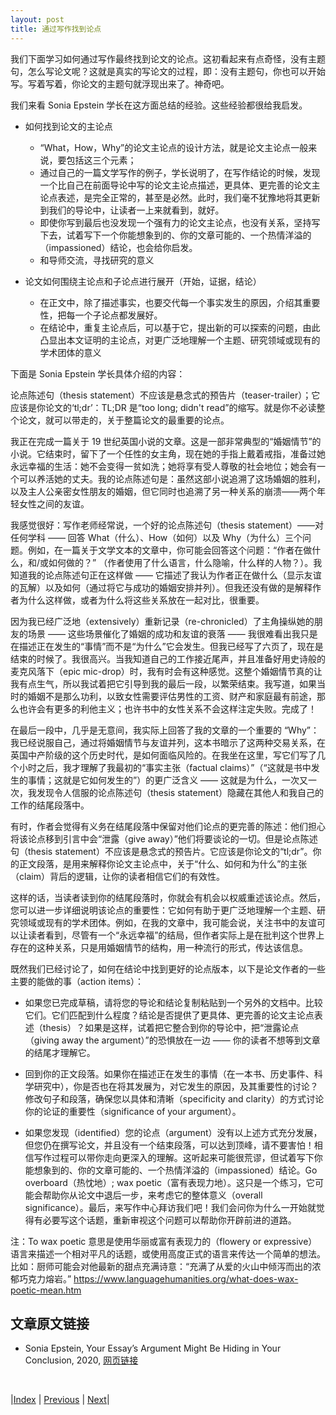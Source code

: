 ```yaml
---
layout: post
title: 通过写作找到论点
---
```


我们下面学习如何通过写作最终找到论文的论点。这初看起来有点奇怪，没有主题句，怎么写论文呢？这就是真实的写论文的过程，即：没有主题句，你也可以开始写。写着写着，你论文的主题句就浮现出来了。神奇吧。

我们来看 Sonia Epstein 学长在这方面总结的经验。这些经验都很给我启发。

- 如何找到论文的主论点

  - “What，How，Why”的论文主论点的设计方法，就是论文主论点一般来说，要包括这三个元素；
  - 通过自己的一篇文学写作的例子，学长说明了，在写作结论的时候，发现一个比自己在前面导论中写的论文主论点描述，更具体、更完善的论文主论点表述，是完全正常的，甚至是必然。此时，我们毫不犹豫地将其更新到我们的导论中，让读者一上来就看到，就好。
  - 即使你写到最后也没发现一个强有力的论文主论点，也没有关系，坚持写下去，试着写下一个你能想象到的、你的文章可能的、一个热情洋溢的（impassioned）结论，也会给你启发。
  - 和导师交流，寻找研究的意义

- 论文如何围绕主论点和子论点进行展开（开始，证据，结论）

  - 在正文中，除了描述事实，也要交代每一个事实发生的原因，介绍其重要性，把每一个子论点都发展好。
  - 在结论中，重复主论点后，可以基于它，提出新的可以探索的问题，由此凸显出本文证明的主论点，对更广泛地理解一个主题、研究领域或现有的学术团体的意义

下面是 Sonia Epstein 学长具体介绍的内容：

论点陈述句（thesis statement）不应该是悬念式的预告片（teaser-trailer）；它应该是你论文的‘tl;dr’：TL;DR 是“too long; didn't read”的缩写。就是你不必读整个论文，就可以带走的，关于整篇论文的最重要的论点。

我正在完成一篇关于 19 世纪英国小说的文章。这是一部非常典型的“婚姻情节”的小说。它结束时，留下了一个任性的女主角，现在她的手指上戴着戒指，准备过她永远幸福的生活：她不会变得一贫如洗；她将享有受人尊敬的社会地位；她会有一个可以养活她的丈夫。我的论点陈述句是：虽然这部小说追溯了这场婚姻的胜利，以及主人公亲密女性朋友的婚姻，但它同时也追溯了另一种关系的崩溃——两个年轻女性之间的友谊。

我感觉很好：写作老师经常说，一个好的论点陈述句（thesis statement）——对任何学科 —— 回答 What（什么）、How（如何）以及 Why（为什么）三个问题。例如，在一篇关于文学文本的文章中，你可能会回答这个问题：“作者在做什么，和/或如何做的？” （作者使用了什么语言，什么隐喻，什么样的人物？）。我知道我的论点陈述句正在这样做 —— 它描述了我认为作者正在做什么（显示友谊的瓦解）以及如何（通过将它与成功的婚姻安排并列）。但我还没有做的是解释作者为什么这样做，或者为什么将这些关系放在一起对比，很重要。

因为我已经广泛地（extensively）重新记录（re-chronicled）了主角操纵她的朋友的场景 —— 这些场景催化了婚姻的成功和友谊的衰落 —— 我很难看出我只是在描述正在发生的“事情”而不是“为什么”它会发生。但我已经写了六页了，现在是结束的时候了。我很高兴。当我知道自己的工作接近尾声，并且准备好用史诗般的麦克风落下（epic mic-drop）时，我有时会有这种感觉。这整个婚姻情节真的让我有点生气，所以我试着把它引导到我的最后一段，以繁荣结束。我写道，如果当时的婚姻不是那么功利，以致女性需要评估男性的工资、财产和家庭最有前途，那么也许会有更多的利他主义；也许书中的女性关系不会这样注定失败。完成了！

在最后一段中，几乎是无意间，我实际上回答了我的文章的一个重要的 “Why”：我已经说服自己，通过将婚姻情节与友谊并列，这本书暗示了这两种交易关系，在英国中产阶级的这个历史时代，是如何面临风险的。在我坐在这里，写它们写了几个小时之后，我才理解了我最初的“事实主张（factual claims）”（“这就是书中发生的事情；这就是它如何发生的”）的更广泛含义 —— 这就是为什么，一次又一次，我发现令人信服的论点陈述句（thesis statement）隐藏在其他人和我自己的工作的结尾段落中。

有时，作者会觉得有义务在结尾段落中保留对他们论点的更完善的陈述：他们担心将该论点移到引言中会“泄露（give away）”他们将要谈论的一切。但是论点陈述句（thesis statement）不应该是悬念式的预告片。它应该是你论文的“tl;dr”。你的正文段落，是用来解释你论文主论点中，关于“什么、如何和为什么”的主张（claim）背后的逻辑，让你的读者相信它们的有效性。

这样的话，当读者读到你的结尾段落时，你就会有机会以权威重述该论点。然后，您可以进一步详细说明该论点的重要性：它如何有助于更广泛地理解一个主题、研究领域或现有的学术团体。例如，在我的文章中，我可能会说，关注书中的友谊可以让读者看到，尽管有一个“永远幸福”的结局，但作者实际上是在批判这个世界上存在的这种关系，只是用婚姻情节的结构，用一种流行的形式，传达该信息。

既然我们已经讨论了，如何在结论中找到更好的论点版本，以下是论文作者的一些主要的能做的事（action items）：

- 如果您已完成草稿，请将您的导论和结论复制粘贴到一个另外的文档中。比较它们。它们匹配到什么程度？结论是否提供了更具体、更完善的论文主论点表述（thesis）？如果是这样，试着把它整合到你的导论中，把“泄露论点（giving away the argument）”的恐惧放在一边 —— 你的读者不想等到文章的结尾才理解它。

- 回到你的正文段落。如果你在描述正在发生的事情（在一本书、历史事件、科学研究中），你是否也在将其发展为，对它发生的原因，及其重要性的讨论？修改句子和段落，确保您以具体和清晰（specificity and clarity）的方式讨论你的论证的重要性（significance of your argument）。

- 如果您发现（identified）您的论点（argument）没有以上述方式充分发展，但您仍在撰写论文，并且没有一个结束段落，可以达到顶峰，请不要害怕！相信写作过程可以带你走向更深入的理解。这听起来可能很荒谬，但试着写下你能想象到的、你的文章可能的、一个热情洋溢的（impassioned）结论。Go overboard（热忱地）; wax poetic（富有表现力地）。这只是一个练习，它可能会帮助你从论文中退后一步，来考虑它的整体意义（overall significance）。最后，来写作中心拜访我们吧！我们会问你为什么一开始就觉得有必要写这个话题，重新审视这个问题可以帮助你开辟前进的道路。

注：To wax poetic 意思是使用华丽或富有表现力的（flowery or expressive）语言来描述一个相对平凡的话题，或使用高度正式的语言来传达一个简单的想法。比如：厨师可能会对他最新的甜点充满诗意：“充满了从爱的火山中倾泻而出的浓郁巧克力熔岩。” https://www.languagehumanities.org/what-does-wax-poetic-mean.htm

## 文章原文链接

- Sonia Epstein, Your Essay’s Argument Might Be Hiding in Your Conclusion, 2020, [网页链接](https://harvardwritingcenterblog.com/2020/10/20/your-essays-argument-might-be-hiding-in-your-conclusion/)

<br/>

|[Index](../../) | [Previous](1-6-comparative) | [Next](2-0-stake)|
